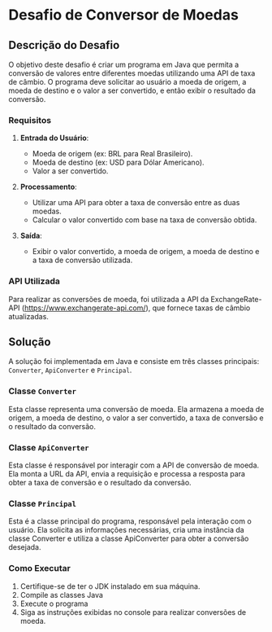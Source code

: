 # Desafio de Conversor de Moedas

## Descrição do Desafio

O objetivo deste desafio é criar um programa em Java que permita a conversão de valores entre diferentes moedas utilizando uma API de taxa de câmbio. O programa deve solicitar ao usuário a moeda de origem, a moeda de destino e o valor a ser convertido, e então exibir o resultado da conversão.

### Requisitos

1. **Entrada do Usuário**:
    - Moeda de origem (ex: BRL para Real Brasileiro).
    - Moeda de destino (ex: USD para Dólar Americano).
    - Valor a ser convertido.

2. **Processamento**:
    - Utilizar uma API para obter a taxa de conversão entre as duas moedas.
    - Calcular o valor convertido com base na taxa de conversão obtida.

3. **Saída**:
    - Exibir o valor convertido, a moeda de origem, a moeda de destino e a taxa de conversão utilizada.

### API Utilizada

Para realizar as conversões de moeda, foi utilizada a API da ExchangeRate-API (https://www.exchangerate-api.com/), que fornece taxas de câmbio atualizadas.

## Solução

A solução foi implementada em Java e consiste em três classes principais: `Converter`, `ApiConverter` e `Principal`.

### Classe `Converter`

Esta classe representa uma conversão de moeda. Ela armazena a moeda de origem, a moeda de destino, o valor a ser convertido, a taxa de conversão e o resultado da conversão.

### Classe `ApiConverter`
Esta classe é responsável por interagir com a API de conversão de moeda. Ela monta a URL da API, envia a requisição e processa a resposta para obter a taxa de conversão e o resultado da conversão.

### Classe `Principal`
Esta é a classe principal do programa, responsável pela interação com o usuário. Ela solicita as informações necessárias, cria uma instância da classe Converter e utiliza a classe ApiConverter para obter a conversão desejada.

### Como Executar
1. Certifique-se de ter o JDK instalado em sua máquina.
2. Compile as classes Java
3. Execute o programa
4. Siga as instruções exibidas no console para realizar conversões de moeda.
